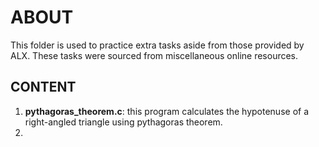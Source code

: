 # ABOUT
This folder is used to practice extra tasks aside from those provided by ALX. These tasks were sourced from miscellaneous online resources.

## CONTENT
1. **pythagoras_theorem.c**: this program calculates the hypotenuse of a right-angled triangle using pythagoras theorem.
2.
